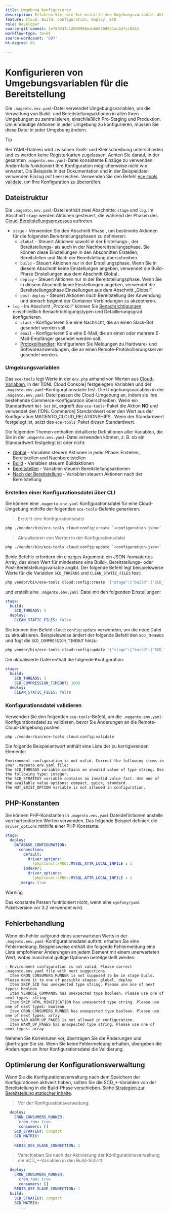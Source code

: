 ```yaml
---
title: Umgebung konfigurieren
description: Erfahren Sie, wie Sie mithilfe von Umgebungsvariablen Aktionen für alle Commerce in Cloud-Infrastrukturumgebungen konfigurieren, erstellen und bereitstellen, einschließlich Pro Staging und Produktion.
feature: Cloud, Build, Configuration, Deploy, SCD
role: Developer
source-git-commit: 1e789247c12009908eabb6039d951acbdfcc9263
workflow-type: tm+mt
source-wordcount: '697'
ht-degree: 0%

---
```


# Konfigurieren von Umgebungsvariablen für die Bereitstellung

Die `.magento.env.yaml`-Datei verwendet Umgebungsvariablen, um die Verwaltung von Build- und Bereitstellungsaktionen in allen Ihren Umgebungen zu zentralisieren, einschließlich Pro-Staging und Produktion. Um eindeutige Aktionen in jeder Umgebung zu konfigurieren, müssen Sie diese Datei in jeder Umgebung ändern.

>[!TIP]
>
>Bei YAML-Dateien wird zwischen Groß- und Kleinschreibung unterschieden und es werden keine Registerkarten zugelassen. Achten Sie darauf, in der gesamten `.magento.env.yaml`-Datei konsistente Einzüge zu verwenden. Andernfalls funktioniert Ihre Konfiguration möglicherweise nicht wie erwartet. Die Beispiele in der Dokumentation und in der Beispieldatei verwenden _Einzug mit_ Leerzeichen. Verwenden Sie den Befehl [ece-tools validate](#validate-configuration-file), um Ihre Konfiguration zu überprüfen.

## Dateistruktur

Die `.magento.env.yaml`-Datei enthält zwei Abschnitte: `stage` und `log`. Im Abschnitt `stage` werden Aktionen gesteuert, die während der Phasen des [Cloud-Bereitstellungsprozesses](../deploy/process.md) auftreten.

- `stage` - Verwenden Sie den Abschnitt Phase , um bestimmte Aktionen für die folgenden Bereitstellungsphasen zu definieren:
   - `global` - Steuert Aktionen sowohl in der Erstellungs-, der Bereitstellungs- als auch in der Nachbereitstellungsphase. Sie können diese Einstellungen in den Abschnitten Erstellen, Bereitstellen und Nach der Bereitstellung überschreiben.
   - `build` - Steuert Aktionen nur in der Erstellungsphase. Wenn Sie in diesem Abschnitt keine Einstellungen angeben, verwendet die Build-Phase Einstellungen aus dem Abschnitt Global .
   - `deploy` - Steuert Aktionen nur in der Bereitstellungsphase. Wenn Sie in diesem Abschnitt keine Einstellungen angeben, verwendet die Bereitstellungsphase Einstellungen aus dem Abschnitt „Global“.
   - `post-deploy` - Steuert Aktionen _nach_ Bereitstellung der Anwendung und _danach_ beginnt der Container Verbindungen zu akzeptieren.
- `log` - Im Abschnitt „Protokoll“ können Sie [Benachrichtigungen](set-up-notifications.md) einschließlich Benachrichtigungstypen und Detaillierungsgrad konfigurieren.
   - `slack` - Konfigurieren Sie eine Nachricht, die an einen Slack-Bot gesendet werden soll.
   - `email` - Konfigurieren Sie eine E-Mail, die an einen oder mehrere E-Mail-Empfänger gesendet werden soll.
   - [Protokollhandler](log-handlers.md): Konfigurieren Sie Meldungen zu Hardware- und Softwareanwendungen, die an einen Remote-Protokollierungsserver gesendet werden.

### Umgebungsvariablen

Das `ece-tools` legt Werte in der `env.php` anhand von Werten aus [Cloud-Variablen](variables-cloud.md), in der [!DNL Cloud Console] festgelegten Variablen und der `.magento.env.yaml`-Konfigurationsdatei fest. Die Umgebungsvariablen in der `.magento.env.yaml`-Datei passen die Cloud-Umgebung an, indem sie Ihre bestehende Commerce-Konfiguration überschreiben. Wenn ein Standardwert `Not Set` ist, ergreift das `ece-tools`-Paket die Aktion **NO** und verwendet den [!DNL Commerce] Standardwert oder den Wert aus der Konfiguration MAGENTO_CLOUD_RELATIONSHIPS . Wenn der Standardwert festgelegt ist, setzt das `ece-tools`-Paket diesen Standardwert.

Die folgenden Themen enthalten detaillierte Definitionen aller Variablen, die Sie in der `.magento.env.yaml`-Datei verwenden können, z. B. ob ein Standardwert festgelegt ist oder nicht:

- [Global](variables-global.md) - Variablen steuern Aktionen in jeder Phase: Erstellen, Bereitstellen und Nachbereitstellen
- [Build](variables-build.md) - Variablen steuern Buildaktionen
- [Bereitstellen](variables-deploy.md) - Variablen steuern Bereitstellungsaktionen
- [Nach der Bereitstellung](variables-post-deploy.md) - Variablen steuern Aktionen nach der Bereitstellung

### Erstellen einer Konfigurationsdatei über CLI

Sie können eine `.magento.env.yaml` Konfigurationsdatei für eine Cloud-Umgebung mithilfe der folgenden `ece-tools`-Befehle generieren.

>Erstellt eine Konfigurationsdatei

```bash
php ./vendor/bin/ece-tools cloud:config:create `<configuration-json>`
```

>Aktualisieren von Werten in der Konfigurationsdatei

```bash
php ./vendor/bin/ece-tools cloud:config:update `<configuration-json>`
```

Beide Befehle erfordern ein einziges Argument: ein JSON-formatiertes Array, das einen Wert für mindestens eine Build-, Bereitstellungs- oder Post-Bereitstellungsvariable angibt. Der folgende Befehl legt beispielsweise Werte für die Variablen `SCD_THREADS` und `CLEAN_STATIC_FILES` fest:

```bash
php vendor/bin/ece-tools cloud:config:create '{"stage":{"build":{"SCD_THREADS":5}, "deploy":{"CLEAN_STATIC_FILES":false}}}'
```

und erstellt eine `.magento.env.yaml`-Datei mit den folgenden Einstellungen:

```yaml
stage:
  build:
    SCD_THREADS: 5
  deploy:
    CLEAN_STATIC_FILES: false
```

Sie können den Befehl `cloud:config:update` verwenden, um die neue Datei zu aktualisieren. Beispielsweise ändert der folgende Befehl den `SCD_THREADS` und fügt die `SCD_COMPRESSION_TIMEOUT` hinzu:

```bash
php vendor/bin/ece-tools cloud:config:update '{"stage":{"build":{"SCD_THREADS":3, "SCD_COMPRESSION_TIMEOUT":1000}}}'
```

Die aktualisierte Datei enthält die folgende Konfiguration:

```yaml
stage:
  build:
    SCD_THREADS: 3
    SCD_COMPRESSION_TIMEOUT: 1000
  deploy:
    CLEAN_STATIC_FILES: false
```

### Konfigurationsdatei validieren

Verwenden Sie den folgenden `ece-tools`-Befehl, um die `.magento.env.yaml`-Konfigurationsdatei zu validieren, bevor Sie Änderungen an die Remote-Cloud-Umgebung pushen.

```bash
php ./vendor/bin/ece-tools cloud:config:validate
```

Die folgende Beispielantwort enthält eine Liste der zu korrigierenden Elemente:

```
Environment configuration is not valid. Correct the following items in your .magento.env.yaml file:
The SCD_THREADS variable contains an invalid value of type string. Use the following type: integer.
The SCD_STRATEGY variable contains an invalid value fast. Use one of the available value options: compact, quick, standard.
The NOT_EXIST_OPTION variable is not allowed in configuration.
```

## PHP-Konstanten

Sie können PHP-Konstanten in `.magento.env.yaml` Dateidefinitionen anstelle von hartcodierten Werten verwenden. Das folgende Beispiel definiert die `driver_options` mithilfe einer PHP-Konstante:

```yaml
stage:
  deploy:
    DATABASE_CONFIGURATION:
      connection:
        default:
          driver_options:
            !php/const:\PDO::MYSQL_ATTR_LOCAL_INFILE : 1
        indexer:
          driver_options:
            !php/const:\PDO::MYSQL_ATTR_LOCAL_INFILE : 1
      _merge: true
```

>[!WARNING]
>
>Das konstante Parsen funktioniert nicht, wenn eine `symfony/yaml` Paketversion vor 3.2 verwendet wird.

## Fehlerbehandlung

Wenn ein Fehler aufgrund eines unerwarteten Werts in der `.magento.env.yaml`-Konfigurationsdatei auftritt, erhalten Sie eine Fehlermeldung. Beispielsweise enthält die folgende Fehlermeldung eine Liste empfohlener Änderungen an jedem Element mit einem unerwarteten Wert, wobei manchmal gültige Optionen bereitgestellt werden:

```
- Environment configuration is not valid. Please correct .magento.env.yaml file with next suggestions:
  Item CRON_CONSUMERS_RUNNER is not supposed to be in stage build. Please move it to one of possible stages: global, deploy
  Item SKIP_SCD has unexpected type string. Please use one of next types: boolean
  Item VERBOSE_COMMANDS has unexpected type boolean. Please use one of next types: string
  Item SKIP_HTML_MINIFICATION has unexpected type string. Please use one of next types: boolean
  Item CRON_CONSUMERS_RUNNER has unexpected type boolean. Please use one of next types: array
  Item VAR_WARM_UP_PAGES is not allowed in configuration.
  Item WARM_UP_PAGES has unexpected type string. Please use one of next types: array
```

Nehmen Sie Korrekturen vor, übertragen Sie die Änderungen und übertragen Sie sie. Wenn Sie keine Fehlermeldung erhalten, übergeben die Änderungen an Ihrer Konfigurationsdatei die Validierung.

## Optimierung der Konfigurationsverwaltung

Wenn Sie die Konfigurationsverwaltung nach dem Speichern der Konfigurationen aktiviert haben, sollten Sie die SCD_*-Variablen von der Bereitstellung in die Build-Phase verschieben. Siehe [Strategien zur Bereitstellung statischer Inhalte](../deploy/static-content.md).

>Vor der Konfigurationsverwaltung:

```yaml
  deploy:
    CRON_CONSUMERS_RUNNER:
      cron_run: true
      consumers: []
    SCD_STRATEGY: compact
    SCD_MATRIX:
      ...
    REDIS_USE_SLAVE_CONNECTION: 1
```

>Verschieben Sie nach der Aktivierung der Konfigurationsverwaltung die SCD_*-Variablen in den Build-Schritt:

```yaml
  deploy:
    CRON_CONSUMERS_RUNNER:
      cron_run: true
      consumers: []
    REDIS_USE_SLAVE_CONNECTION: 1
  build:
    SCD_STRATEGY: compact
    SCD_MATRIX:
      ...
```
